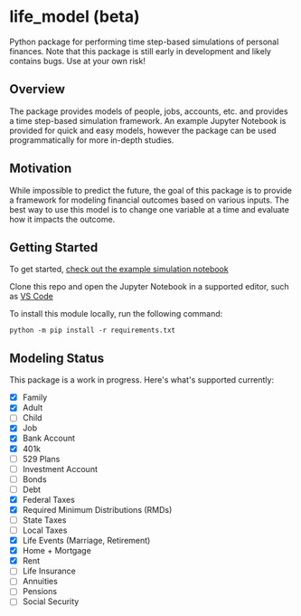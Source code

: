 # life_model (beta)
Python package for performing time step-based simulations of personal finances.  Note that this package is still early in development and likely contains bugs. Use at your own risk!

## Overview
The package provides models of people, jobs, accounts, etc. and provides a time step-based simulation framework. An example Jupyter Notebook is provided for quick and easy models, however the package can be used programmatically for more in-depth studies.

## Motivation
While impossible to predict the future, the goal of this package is to provide a framework for modeling financial outcomes based on various inputs. The best way to use this model is to change one variable at a time and evaluate how it impacts the outcome.

## Getting Started
To get started, [check out the example simulation notebook](https://github.com/sw23/life_model/blob/main/ExampleSimulation.ipynb)

Clone this repo and open the Jupyter Notebook in a supported editor, such as [VS Code](https://code.visualstudio.com/docs/datascience/jupyter-notebooks)

To install this module locally, run the following command:
```
python -m pip install -r requirements.txt
```

## Modeling Status
This package is a work in progress. Here's what's supported currently:
- [x] Family
- [x] Adult
- [ ] Child
- [x] Job
- [x] Bank Account
- [x] 401k
- [ ] 529 Plans
- [ ] Investment Account
- [ ] Bonds
- [ ] Debt
- [x] Federal Taxes
- [x] Required Minimum Distributions (RMDs)
- [ ] State Taxes
- [ ] Local Taxes
- [x] Life Events (Marriage, Retirement)
- [x] Home + Mortgage
- [x] Rent
- [ ] Life Insurance
- [ ] Annuities
- [ ] Pensions
- [ ] Social Security
